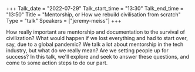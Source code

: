 +++
Talk_date = "2022-07-29"
Talk_start_time = "13:30"
Talk_end_time = "13:50"
Title = "Mentorship, or How we rebuild civilisation from scratch"
Type = "talk"
Speakers = ["jeremy-meiss"]
+++

How really important are mentorship and documentation to the survival of civilization? What would happen if we lost everything and had to start over, say, due to a global pandemic? We talk a lot about mentorship in the tech industry, but what do we really mean? Are we setting people up for success? In this talk, we'll explore and seek to answer these questions, and come to some action steps to do our part.
